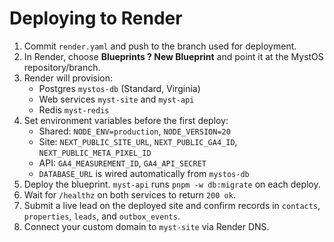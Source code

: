# Deploying to Render

1. Commit `render.yaml` and push to the branch used for deployment.
2. In Render, choose **Blueprints ? New Blueprint** and point it at the MystOS repository/branch.
3. Render will provision:
   - Postgres `mystos-db` (Standard, Virginia)
   - Web services `myst-site` and `myst-api`
   - Redis `myst-redis`
4. Set environment variables before the first deploy:
   - Shared: `NODE_ENV=production`, `NODE_VERSION=20`
   - Site: `NEXT_PUBLIC_SITE_URL`, `NEXT_PUBLIC_GA4_ID`, `NEXT_PUBLIC_META_PIXEL_ID`
   - API: `GA4_MEASUREMENT_ID`, `GA4_API_SECRET`
   - `DATABASE_URL` is wired automatically from `mystos-db`
5. Deploy the blueprint. `myst-api` runs `pnpm -w db:migrate` on each deploy.
6. Wait for `/healthz` on both services to return `200 ok`.
7. Submit a live lead on the deployed site and confirm records in `contacts`, `properties`, `leads`, and `outbox_events`.
8. Connect your custom domain to `myst-site` via Render DNS.